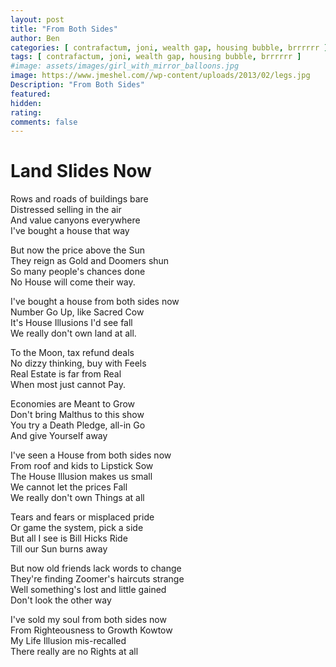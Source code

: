 ```yaml
---
layout: post
title: "From Both Sides"
author: Ben
categories: [ contrafactum, joni, wealth gap, housing bubble, brrrrrr ]
tags: [ contrafactum, joni, wealth gap, housing bubble, brrrrrr ]
#image: assets/images/girl_with_mirror_balloons.jpg
image: https://www.jmeshel.com//wp-content/uploads/2013/02/legs.jpg
Description: "From Both Sides"
featured:
hidden:
rating:
comments: false 
---
```

# Land Slides Now

Rows and roads of buildings bare  
Distressed selling in the air  
And value canyons everywhere  
I've bought a house that way  

But now the price above the Sun  
They reign as Gold and Doomers shun  
So many people's chances done  
No House will come their way.  

I've bought a house from both sides now  
Number Go Up, like Sacred Cow  
It's House Illusions I'd see fall  
We really don't own land at all.  

To the Moon, tax refund deals  
No dizzy thinking, buy with Feels  
Real Estate is far from Real  
When most just cannot Pay.  

Economies are Meant to Grow  
Don't bring Malthus to this show  
You try a Death Pledge, all-in Go  
And give Yourself away  

I've seen a House from both sides now  
From roof and kids to Lipstick Sow  
The House Illusion makes us small    
We cannot let the prices Fall  
We really don't own Things at all  

Tears and fears or misplaced pride  
Or game the system, pick a side  
But all I see is Bill Hicks Ride  
Till our Sun burns away  

But now old friends lack words to change  
They're finding Zoomer's haircuts strange  
Well something's lost and little gained  
Don't look the other way  

I've sold my soul from both sides now    
From Righteousness to Growth Kowtow  
My Life Illusion mis-recalled  
There really are no Rights at all  





